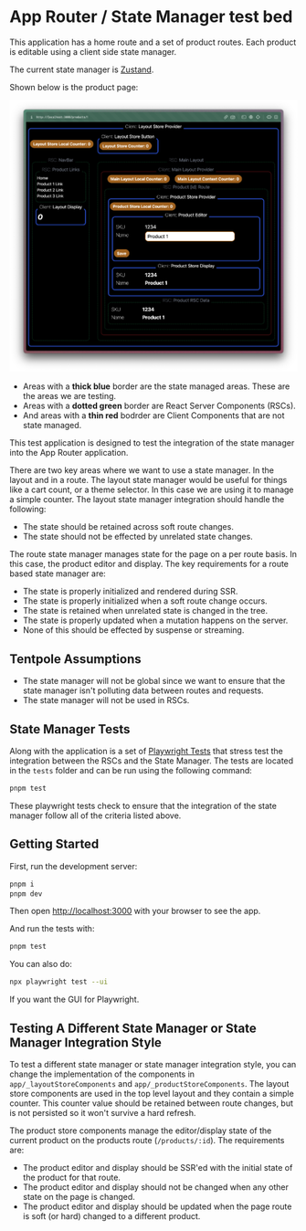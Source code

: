 # App Router / State Manager test bed

This application has a home route and a set of product routes. Each product is editable using a client side state manager.

The current state manager is [Zustand](https://zustand-demo.pmnd.rs/).

Shown below is the product page:

![Product Page](./images/product-page.png)

- Areas with a **thick blue** border are the state managed areas. These are the areas we are testing.
- Areas with a **dotted green** border are React Server Components (RSCs).
- And areas with a **thin red** bodrder are Client Components that are not state managed.

This test application is designed to test the integration of the state manager into the App Router application.

There are two key areas where we want to use a state manager. In the layout and in a route. The layout state manager would be useful for things like a cart count, or a theme selector. In this case we are using it to manage a simple counter. The layout state manager integration should handle the following:

- The state should be retained across soft route changes.
- The state should not be effected by unrelated state changes.

The route state manager manages state for the page on a per route basis. In this case, the product editor and display. The key requirements for a route based state manager are:

- The state is properly initialized and rendered during SSR.
- The state is properly initialized when a soft route change occurs.
- The state is retained when unrelated state is changed in the tree.
- The state is properly updated when a mutation happens on the server.
- None of this should be effected by suspense or streaming.

## Tentpole Assumptions

- The state manager will not be global since we want to ensure that the state manager isn't polluting data between routes and requests.
- The state manager will not be used in RSCs.

## State Manager Tests

Along with the application is a set of [Playwright Tests](https://playwright.dev) that stress test the integration between the RSCs and the State Manager. The tests are located in the `tests` folder and can be run using the following command:

```bash
pnpm test
```

These playwright tests check to ensure that the integration of the state manager follow all of the criteria listed above.

## Getting Started

First, run the development server:

```bash
pnpm i
pnpm dev
```

Then open [http://localhost:3000](http://localhost:3000) with your browser to see the app.

And run the tests with:

```bash
pnpm test
```

You can also do:

```bash
npx playwright test --ui
```

If you want the GUI for Playwright.

## Testing A Different State Manager or State Manager Integration Style

To test a different state manager or state manager integration style, you can change the implementation of the components in `app/_layoutStoreComponents` and `app/_productStoreComponents`. The layout store components are used in the top level layout and they contain a simple counter. This counter value should be retained between route changes, but is not persisted so it won't survive a hard refresh.

The product store components manage the editor/display state of the current product on the products route (`/products/:id`). The requirements are:

- The product editor and display should be SSR'ed with the initial state of the product for that route.
- The product editor and display should not be changed when any other state on the page is changed.
- The product editor and display should be updated when the page route is soft (or hard) changed to a different product.
